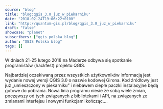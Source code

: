 ```yaml
---
source: "blog"
title: "blog:qgis_3.0_juz_w_piekarniku"
date: "2018-02-24T19:06:22+0100"
link: "http://quantum-gis.pl/blog/qgis_3.0_juz_w_piekarniku"
draft: "false"
showcase: "planet"
subscribers: ["qgis_polska_blog"]
author: "QGIS Polska blog"
tags: []
---
```


W dniach 21-25 lutego 2018 na Maderze odbywa się spotkanie programistów (hackfest) projektu QGIS. 

Najbardziej oczekiwaną przez wszystkich użytkowników informacją jest wydanie nowej wersji QGIS 3.0 o nazwie kodowej Girona. 
Kod źródłowy jest już „umieszczony w piekarniku” i niebawem ciepłe paczki instalacyjne będą gotowe do pobrania.
Nowa linia programu niesie ze sobą wiele zmian, począwszy od tych związanych z bibliotekami i API, na związanych ze zmianami interfejsu i nowymi funkcjami kończąc.…
